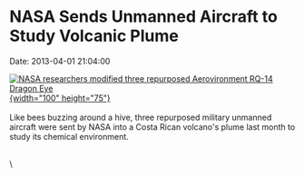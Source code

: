 NASA Sends Unmanned Aircraft to Study Volcanic Plume
====================================================

Date: 2013-04-01 21:04:00

[![NASA researchers modified three repurposed Aerovironment RQ-14 Dragon
Eye](http://www.jpl.nasa.gov/images/earth/volcano/20130401/earth20130401-th.jpg){width="100"
height="75"}](http://www.jpl.nasa.gov/news/news.cfm?release=2013-119&rn=news.xml&rst=3749)\
\
Like bees buzzing around a hive, three repurposed military unmanned
aircraft were sent by NASA into a Costa Rican volcano\'s plume last
month to study its chemical environment.

\
\
